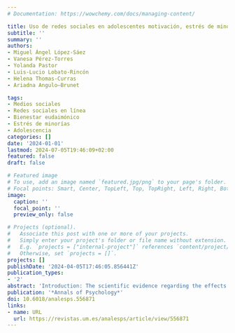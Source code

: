 ```yaml
---
# Documentation: https://wowchemy.com/docs/managing-content/

title: Uso de redes sociales en adolescentes motivación, estrés de minorías y bienestar eudaimónico.
subtitle: ''
summary: ''
authors:
- Miguel Ángel López-Sáez
- Vanesa Pérez-Torres
- Yolanda Pastor
- Luis-Lucio Lobato-Rincón
- Helena Thomas-Curras
- Ariadna Angulo—Brunet

tags:
- Medios sociales
- Redes sociales en línea
- Bienestar eudaimónico
- Estrés de minorías
- Adolescencia
categories: []
date: '2024-01-01'
lastmod: 2024-07-05T19:46:09+02:00
featured: false
draft: false

# Featured image
# To use, add an image named `featured.jpg/png` to your page's folder.
# Focal points: Smart, Center, TopLeft, Top, TopRight, Left, Right, BottomLeft, Bottom, BottomRight.
image:
  caption: ''
  focal_point: ''
  preview_only: false

# Projects (optional).
#   Associate this post with one or more of your projects.
#   Simply enter your project's folder or file name without extension.
#   E.g. `projects = ["internal-project"]` references `content/project/deep-learning/index.md`.
#   Otherwise, set `projects = []`.
projects: []
publishDate: '2024-04-05T17:46:05.856441Z'
publication_types:
- '2'
abstract: 'Introduction: The scientific evidence regarding the effects of online social media use on the well-being of adolescents is mixed. In general, passive uses (receiving, viewing content without interacting) and more screen time are related to lower well-being when compared with active uses (direct interactions and interpersonal exchanges). Objectives: This study examines the types and motives for social media usage amongst adolescents, differentiating them by gender identity and sexual orientation, as well as its effects on eudaimonic well-being and minority stress. Method: A cross-sectional study was conducted with 1259 adolescents, aged 14 to 19 (M = 16.19; SD = 1.08), analysing the Scale of Motives for Using Social Networking Sites, eudaimonic well-being, the Sexual Minority Adolescent Stress Inventory, screen time and profile type. Results: The results found that longer use time is related to finding partners, social connection and friendships; that gay and bisexual (GB) adolescents perceive more distal stressors online; and that females have higher levels of well-being. Discussion: The public profiles of GB males increase self-expression, although minority stress can be related to discrimination, rejection or exclusion. Differentiated socialization may contribute to a higher level of well-being in females, with both active and passive uses positively effecting eudaimonic well-being in adolescents.'
publication: '*Annals of Psychology*'
doi: 10.6018/analesps.556871
links:
- name: URL
  url: https://revistas.um.es/analesps/article/view/556871
---
```

